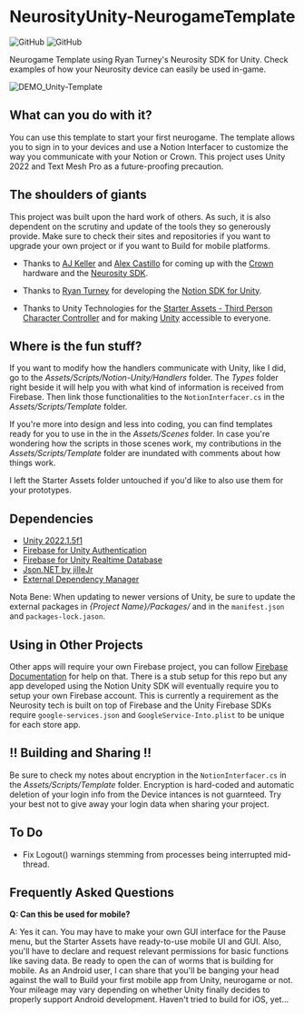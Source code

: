 # NeurosityUnity-NeurogameTemplate

![GitHub](https://img.shields.io/github/release/neuromodgames/NeurosityUnity-NeurogameTemplate?style=for-the-badge)
![GitHub](https://img.shields.io/github/license/neuromodgames/NeurosityUnity-NeurogameTemplate?style=for-the-badge)

Neurogame Template using Ryan Turney's Neurosity SDK for Unity. Check examples of how your Neurosity device can easily be used in-game.

![DEMO_Unity-Template](https://user-images.githubusercontent.com/88777150/175022704-f246bcc2-8001-4bbd-bb8a-980f38e1c680.gif)

## What can you do with it?

You can use this template to start your first neurogame.
The template allows you to sign in to your devices and use a Notion Interfacer to customize the way you communicate with your Notion or Crown.
This project uses Unity 2022 and Text Mesh Pro as a future-proofing precaution.

## The shoulders of giants

This project was built upon the hard work of others. As such, it is also dependent on the scrutiny and update of the tools they so generously provide. Make sure to check their sites and repositories if you want to upgrade your own project or if you want to Build for mobile platforms.

- Thanks to [AJ Keller](https://www.linkedin.com/in/andrewjaykeller/) and [Alex Castillo](https://www.linkedin.com/in/alexcas/) for coming up with the [Crown](https://neurosity.co/) hardware and the [Neurosity SDK](https://docs.neurosity.co/docs/overview). 

- Thanks to [Ryan Turney](https://github.com/ryanturney) for developing the [Notion SDK for Unity](https://github.com/ryanturney/notion-unity). 

- Thanks to Unity Technologies for the [Starter Assets - Third Person Character Controller](https://assetstore.unity.com/packages/essentials/starter-assets-third-person-character-controller-196526) and for making [Unity](https://unity.com//) accessible to everyone.

## Where is the fun stuff?

If you want to modify how the handlers communicate with Unity, like I did, go to the *Assets/Scripts/Notion-Unity/Handlers* folder. The *Types* folder right beside it will help you with what kind of information is received from Firebase. Then link those functionalities to the `NotionInterfacer.cs` in the *Assets/Scripts/Template* folder.

If you're more into design and less into coding, you can find templates ready for you to use in the in the *Assets/Scenes* folder. In case you're wondering how the scripts in those scenes work, my contributions in the *Assets/Scripts/Template* folder are inundated with comments about how things work.

I left the Starter Assets folder untouched if you'd like to also use them for your prototypes.

## Dependencies
* [Unity 2022.1.5f1](https://unity3d.com/get-unity/download/archive)
* [Firebase for Unity Authentication](https://developers.google.com/unity/packages#firebase_authentication)
* [Firebase for Unity Realtime Database](https://developers.google.com/unity/packages#firebase_realtime_database)
* [Json.NET by jilleJr](https://github.com/jilleJr/Newtonsoft.Json-for-Unity)
* [External Dependency Manager](https://developers.google.com/unity/packages#external_dependency_manager_for_unity)

Nota Bene: When updating to newer versions of Unity, be sure to update the external packages in *{Project Name}/Packages/* and in the `manifest.json` and `packages-lock.jason`.

## Using in Other Projects
Other apps will require your own Firebase project, you can follow [Firebase Documentation](https://firebase.google.com/docs/unity/setup) for help on that. There is a stub setup for this repo but any app developed using the Notion Unity SDK will eventually require you to setup your own Firebase account. This is currently a requirement as the Neurosity tech is built on top of Firebase and the Unity Firebase SDKs require `google-services.json` and `GoogleService-Into.plist` to be unique for each store app.

## !! Building and Sharing !!
Be sure to check my notes about encryption in the `NotionInterfacer.cs` in the *Assets/Scripts/Template* folder. Encryption is hard-coded and automatic deletion of your login info from the Device intances is not guarnteed. Try your best not to give away your login data when sharing your project.

## To Do

- Fix Logout() warnings stemming from processes being interrupted mid-thread.

## Frequently Asked Questions

**Q: Can this be used for mobile?**

A: Yes it can. You may have to make your own GUI interface for the Pause menu, but the Starter Assets have ready-to-use mobile UI and GUI. Also, you'll have to declare and request relevant permissions for basic functions like saving data. Be ready to open the can of worms that is building for mobile. As an Android user, I can share that you'll be banging your head against the wall to Build your first mobile app from Unity, neurogame or not. Your mileage may vary depending on whether Unity finally decides to properly support Android development. Haven't tried to build for iOS, yet...
